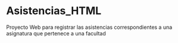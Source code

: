 # Asistencias_HTML
Proyecto Web para registrar las asistencias correspondientes a una asignatura que pertenece a una facultad
